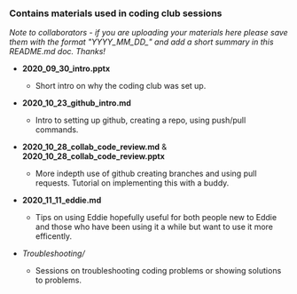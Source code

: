 ### Contains materials used in coding club sessions
*Note to collaborators - if you are uploading your materials here please save them with the format "YYYY_MM_DD_" and add a short summary in this README.md doc. Thanks!*

* **2020_09_30_intro.pptx**
  * Short intro on why the coding club was set up.

* **2020_10_23_github_intro.md**
  * Intro to setting up github, creating a repo, using push/pull commands.

* **2020_10_28_collab_code_review.md** & **2020_10_28_collab_code_review.pptx**
  * More indepth use of github creating branches and using pull requests. Tutorial on implementing this with a buddy.

* **2020_11_11_eddie.md**
  * Tips on using Eddie hopefully useful for both people new to Eddie and those who have been using it a while but want to use it more efficently. 

* *Troubleshooting/*
  * Sessions on troubleshooting coding problems or showing solutions to problems.

